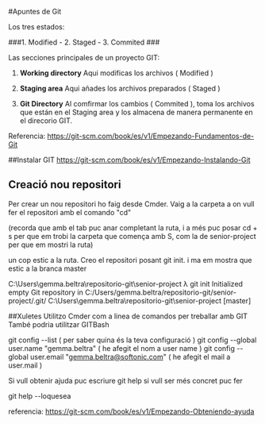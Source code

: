 #Apuntes de Git

Los tres estados:


###1. Modified - 2. Staged - 3. Commited ###

Las secciones principales de un proyecto GIT:

1. **Working directory**
	Aqui modificas los archivos ( Modified )

2. **Staging area**
	Aqui añades los archivos preparados ( Staged )

3. **Git Directory**
	Al comfirmar los cambios ( Commited ), toma los archivos que están en el Staging area y los almacena de manera permanente en el direcorio GIT.


Referencia: https://git-scm.com/book/es/v1/Empezando-Fundamentos-de-Git


##Instalar GIT
https://git-scm.com/book/es/v1/Empezando-Instalando-Git



## Creació nou repositori

Per crear un nou repositori ho faig desde Cmder.
Vaig a la carpeta a on vull fer el repositori amb el comando "cd"

(recorda que amb el tab puc anar completant la ruta, i a més puc posar cd + s per que em trobi la carpeta que comença amb S, com la de senior-project per que em mostri la ruta)

un cop estic a la ruta. Creo el repositori posant git init.
i ma em mostra que estic a la branca master

C:\Users\gemma.beltra\repositorio-git\senior-project
λ git init
Initialized empty Git repository in C:/Users/gemma.beltra/repositorio-git/senior-project/.git/
C:\Users\gemma.beltra\repositorio-git\senior-project [master]



##Xuletes
Utilitzo Cmder com a linea de comandos per treballar amb GIT
També podria utilitzar GITBash

git config --list ( per saber quina és la teva configuració )
git config --global user.name "gemma.beltra" ( he afegit el nom a user name )
git config --global user.email "gemma.beltra@softonic.com" ( he afegit el mail a user.mail )

Si vull obtenir ajuda puc escriure
git help
si vull ser més concret puc fer

git help --loquesea

referencia: https://git-scm.com/book/es/v1/Empezando-Obteniendo-ayuda